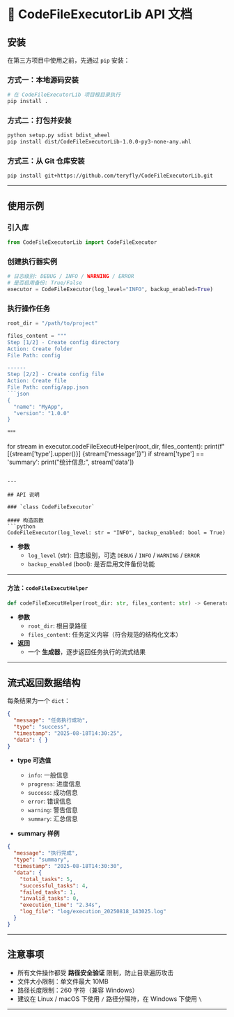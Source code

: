 # 📘 CodeFileExecutorLib API 文档

## 安装

在第三方项目中使用之前，先通过 `pip` 安装：

### 方式一：本地源码安装
```bash
# 在 CodeFileExecutorLib 项目根目录执行
pip install .
```

### 方式二：打包并安装
```bash
python setup.py sdist bdist_wheel
pip install dist/CodeFileExecutorLib-1.0.0-py3-none-any.whl
```

### 方式三：从 Git 仓库安装
```bash
pip install git+https://github.com/teryfly/CodeFileExecutorLib.git
```

---

## 使用示例

### 引入库
```python
from CodeFileExecutorLib import CodeFileExecutor
```

### 创建执行器实例
```python
# 日志级别: DEBUG / INFO / WARNING / ERROR
# 是否启用备份: True/False
executor = CodeFileExecutor(log_level="INFO", backup_enabled=True)
```

### 执行操作任务
```python
root_dir = "/path/to/project"

files_content = """
Step [1/2] - Create config directory
Action: Create folder
File Path: config

------
Step [2/2] - Create config file
Action: Create file
File Path: config/app.json
```json
{
  "name": "MyApp",
  "version": "1.0.0"
}
```
"""

for stream in executor.codeFileExecutHelper(root_dir, files_content):
    print(f"[{stream['type'].upper()}] {stream['message']}")
    if stream['type'] == 'summary':
        print("统计信息:", stream['data'])
```

---

## API 说明

### `class CodeFileExecutor`

#### 构造函数
```python
CodeFileExecutor(log_level: str = "INFO", backup_enabled: bool = True)
```
- **参数**
  - `log_level` (str): 日志级别，可选 `DEBUG` / `INFO` / `WARNING` / `ERROR`
  - `backup_enabled` (bool): 是否启用文件备份功能

---

#### 方法：`codeFileExecutHelper`
```python
def codeFileExecutHelper(root_dir: str, files_content: str) -> Generator[dict, None, dict]
```
- **参数**
  - `root_dir`: 根目录路径
  - `files_content`: 任务定义内容（符合规范的结构化文本）
- **返回**
  - 一个 **生成器**，逐步返回任务执行的流式结果

---

## 流式返回数据结构

每条结果为一个 `dict`：

```json
{
  "message": "任务执行成功",
  "type": "success",
  "timestamp": "2025-08-18T14:30:25",
  "data": { }
}
```

- **type 可选值**
  - `info`: 一般信息
  - `progress`: 进度信息
  - `success`: 成功信息
  - `error`: 错误信息
  - `warning`: 警告信息
  - `summary`: 汇总信息

- **summary 样例**
```json
{
  "message": "执行完成",
  "type": "summary",
  "timestamp": "2025-08-18T14:30:30",
  "data": {
    "total_tasks": 5,
    "successful_tasks": 4,
    "failed_tasks": 1,
    "invalid_tasks": 0,
    "execution_time": "2.34s",
    "log_file": "log/execution_20250818_143025.log"
  }
}
```

---

## 注意事项

- 所有文件操作都受 **路径安全验证** 限制，防止目录遍历攻击
- 文件大小限制：单文件最大 10MB
- 路径长度限制：260 字符（兼容 Windows）
- 建议在 Linux / macOS 下使用 `/` 路径分隔符，在 Windows 下使用 `\`

---
